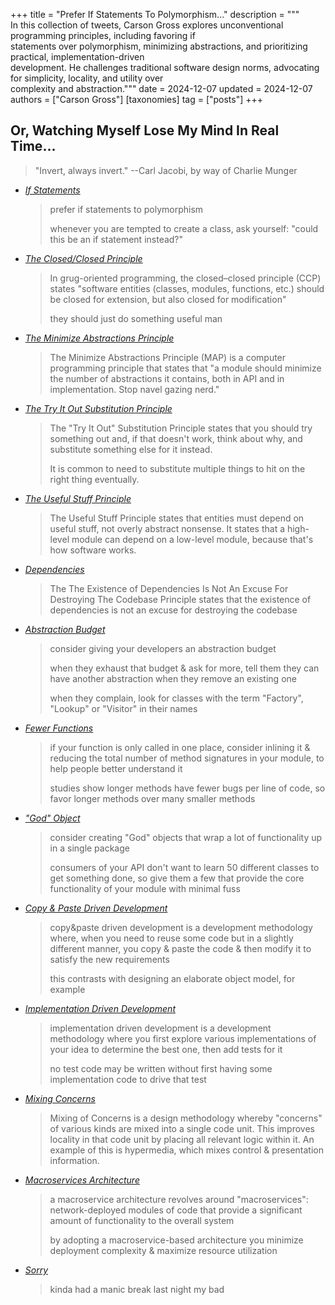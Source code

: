 +++
title = "Prefer If Statements To Polymorphism..."
description = """\
  In this collection of tweets, Carson Gross explores unconventional programming principles, including favoring if \
  statements over polymorphism, minimizing abstractions, and prioritizing practical, implementation-driven \
  development. He challenges traditional software design norms, advocating for simplicity, locality, and utility over \
  complexity and abstraction."""
date = 2024-12-07
updated = 2024-12-07
authors = ["Carson Gross"]
[taxonomies]
tag = ["posts"]
+++

## Or, Watching Myself Lose My Mind In Real Time...

> "Invert, always invert." --Carl Jacobi, by way of Charlie Munger

* *[If Statements](https://x.com/htmx_org/status/1843804410377535533)*
  > prefer if statements to polymorphism 
  > 
  > whenever you are tempted to create a class, ask yourself: "could this be an if statement instead?"
* *[The Closed/Closed Principle](https://x.com/htmx_org/status/1843805753007845474)*
  > In grug-oriented programming, the closed–closed principle (CCP) states "software entities (classes, modules, functions, etc.) should be closed for extension, but also closed for modification"
  > 
  > they should just do something useful man 
* *[The Minimize Abstractions Principle](https://x.com/htmx_org/status/1843806270559793475)*
  > The Minimize Abstractions Principle (MAP) is a computer programming principle that states that "a module should 
  > minimize the number of abstractions it contains, both in API and in implementation.  Stop navel gazing nerd." 
* *[The Try It Out Substitution Principle](https://x.com/htmx_org/status/1843807054970139139)*
  > The "Try It Out" Substitution Principle states that you should try something out and, if that doesn't work, think about why, and substitute something else for it instead. 
  > 
  > It is common to need to substitute multiple things to hit on the right thing eventually. 
* *[The Useful Stuff Principle](https://x.com/htmx_org/status/1843807769557909528)*
  > The Useful Stuff Principle states that entities must depend on useful stuff, not overly abstract nonsense. It states that  a high-level module can depend on a low-level module, because that's how software works.
* *[Dependencies](https://x.com/htmx_org/status/1843808113230860419)*
  > The The Existence of Dependencies Is Not An Excuse For Destroying The Codebase Principle states that the existence of dependencies is not an excuse for destroying the codebase
* *[Abstraction Budget](https://x.com/htmx_org/status/1843821830207099007)*
  > consider giving your developers an abstraction budget
  >
  > when they exhaust that budget & ask for more, tell them they can have another abstraction when they remove an existing one
  >
  > when they complain, look for classes with the term "Factory",  "Lookup" or "Visitor" in their names
* *[Fewer Functions](https://x.com/htmx_org/status/1843822378352291914)*
  > if your function is only called in one place, consider inlining it & reducing the total number of method signatures in your module, to help people better understand it
  > 
  > studies show longer methods have fewer bugs per line of code, so favor longer methods over many smaller methods
* *["God" Object](https://x.com/htmx_org/status/1843823231771521367)*
  > consider creating "God" objects that wrap a lot of functionality up in a single package
  >
  > consumers of your API don't want to learn 50 different classes to get something done, so give them a few that provide the core functionality of your module with minimal fuss
* *[Copy & Paste Driven Development](https://x.com/htmx_org/status/1843827082687852706)*
  > copy&paste driven development is a development methodology where, when you need to reuse some code but in a slightly different manner, you copy & paste the code & then modify it to satisfy the new requirements
  > 
  > this contrasts with designing an elaborate object model, for example
* *[Implementation Driven Development](https://x.com/htmx_org/status/1843828023747063866)*
  > implementation driven development is a development methodology where you first explore various implementations of your idea to determine the best one, then add tests for it
  > 
  > no test code may be written without first having some implementation code to drive that test
* *[Mixing Concerns](https://x.com/htmx_org/status/1843830823113634132)*
  > Mixing of Concerns is a design methodology whereby "concerns" of various kinds are mixed into a single code unit.  This improves locality in that code unit by placing all relevant logic within it.  An example of this is hypermedia, which mixes control & presentation information.
* *[Macroservices Architecture](https://x.com/htmx_org/status/1843831529300267103)*
  > a macroservice architecture revolves around "macroservices": network-deployed modules of code that provide a significant amount of functionality to the overall system
  > 
  > by adopting a macroservice-based architecture you minimize deployment complexity & maximize resource utilization
* *[Sorry](https://x.com/htmx_org/status/1844005320223539524)*
  > kinda had a manic break last night my bad

